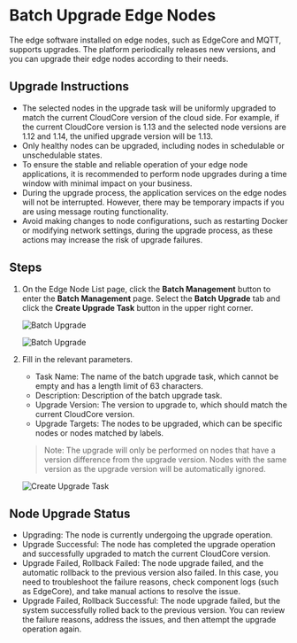 # Batch Upgrade Edge Nodes

The edge software installed on edge nodes, such as EdgeCore and MQTT, supports upgrades.
The platform periodically releases new versions, and you can upgrade their edge nodes according to their needs.

## Upgrade Instructions

- The selected nodes in the upgrade task will be uniformly upgraded to match the current CloudCore version of the cloud side.
  For example, if the current CloudCore version is 1.13 and the selected node versions are 1.12 and 1.14, the unified upgrade version will be 1.13.
- Only healthy nodes can be upgraded, including nodes in schedulable or unschedulable states.
- To ensure the stable and reliable operation of your edge node applications, it is recommended to
  perform node upgrades during a time window with minimal impact on your business.
- During the upgrade process, the application services on the edge nodes will not be interrupted.
  However, there may be temporary impacts if you are using message routing functionality.
- Avoid making changes to node configurations, such as restarting Docker or modifying network settings,
  during the upgrade process, as these actions may increase the risk of upgrade failures.

## Steps

1. On the Edge Node List page, click the __Batch Management__ button to enter the __Batch Management__ page.
   Select the __Batch Upgrade__ tab and click the __Create Upgrade Task__ button in the upper right corner.

    ![Batch Upgrade](../../images/batch-register01.png)

    ![Batch Upgrade](https://docs.daocloud.io/daocloud-docs-images/docs/en/docs/kant/images/batch-upgrade-01.png)

2. Fill in the relevant parameters.

    - Task Name: The name of the batch upgrade task, which cannot be empty and has a length limit of 63 characters.
    - Description: Description of the batch upgrade task.
    - Upgrade Version: The version to upgrade to, which should match the current CloudCore version.
    - Upgrade Targets: The nodes to be upgraded, which can be specific nodes or nodes matched by labels.

    > Note: The upgrade will only be performed on nodes that have a version difference from the upgrade version. Nodes with the same version as the upgrade version will be automatically ignored.

    ![Create Upgrade Task](https://docs.daocloud.io/daocloud-docs-images/docs/en/docs/kant/images/batch-upgrade-02.png)

## Node Upgrade Status

- Upgrading: The node is currently undergoing the upgrade operation.
- Upgrade Successful: The node has completed the upgrade operation and successfully upgraded to match
  the current CloudCore version.
- Upgrade Failed, Rollback Failed: The node upgrade failed, and the automatic rollback to the previous version also failed.
  In this case, you need to troubleshoot the failure reasons, check component logs (such as EdgeCore), and take manual actions to resolve the issue.
- Upgrade Failed, Rollback Successful: The node upgrade failed, but the system successfully rolled back to the previous version.
  You can review the failure reasons, address the issues, and then attempt the upgrade operation again.
